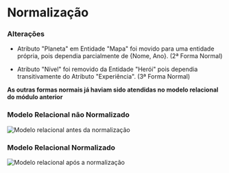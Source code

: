 # Normalização

### Alterações

 - Atributo "Planeta" em Entidade "Mapa" foi movido para uma entidade própria, pois dependia parcialmente de {Nome, Ano}. (2ª Forma Normal)

 - Atributo "Nível" foi removido da Entidade "Herói" pois dependia transitivamente do Atributo "Experiência". (3ª Forma Normal)

**As outras formas normais já haviam sido atendidas no modelo relacional do módulo anterior**

### Modelo Relacional não Normalizado

![Modelo relacional antes da normalização](https://github.com/SBD1/grupo11-Universo-Marvel/blob/norm/M%C3%B3dulo%202:%20MRel/ModeloRelacional_v6.png?raw=true)

### Modelo Relacional Normalizado

![Modelo relacional após a normalização](https://github.com/SBD1/grupo11-Universo-Marvel/blob/norm/M%C3%B3dulo%203:%20Normaliza%C3%A7%C3%A3o/ModeloRelacionalNormal_v1.png)